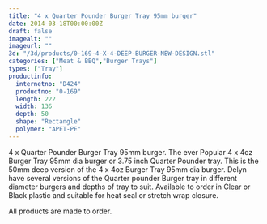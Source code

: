 ```yaml
---
title: "4 x Quarter Pounder Burger Tray 95mm burger"
date: 2014-03-18T00:00:00Z
draft: false
imagealt: ""
imageurl: ""
3d: "/3d/products/0-169-4-X-4-DEEP-BURGER-NEW-DESIGN.stl"
categories: ["Meat & BBQ","Burger Trays"]
types: ["Tray"]
productinfo:
  internetno: "D424"
  productno: "0-169"
  length: 222
  width: 136
  depth: 50
  shape: "Rectangle"
  polymer: "APET-PE"
---
```

4 x Quarter Pounder Burger Tray 95mm burger. The ever Popular 4 x 4oz Burger Tray 95mm dia burger or 3.75 inch Quarter Pounder tray. This is the 50mm deep version of the 4 x 4oz Burger Tray 95mm dia burger. Delyn have several versions of the Quarter pounder Burger tray in different diameter burgers and depths of tray to suit. Available to order in Clear or Black plastic and suitable for heat seal or stretch wrap closure.

All products are made to order.